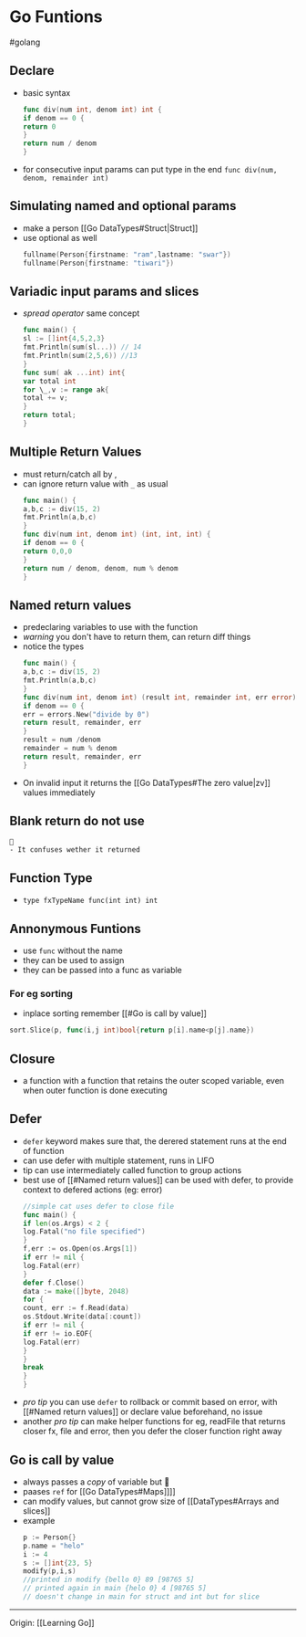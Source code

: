 # Go Funtions

#golang

## Declare

- basic syntax
  ```go
  func div(num int, denom int) int {
  if denom == 0 {
  return 0
  }
  return num / denom
  }
  ```
- for consecutive input params can put type in the end
  `func div(num, denom, remainder int)`

## Simulating named and optional params

- make a person [[Go DataTypes#Struct|Struct]]
- use optional as well
  ```go
  fullname(Person{firstname: "ram",lastname: "swar"})
  fullname(Person{firstname: "tiwari"})
  ```

## Variadic input params and slices

- _spread operator_ same concept
  ```go
  func main() {
  sl := []int{4,5,2,3}
  fmt.Println(sum(sl...)) // 14
  fmt.Println(sum(2,5,6)) //13
  }
  func sum( ak ...int) int{
  var total int
  for \_,v := range ak{
  total += v;
  }
  return total;
  }
  ```

## Multiple Return Values

- must return/catch all by ,
- can ignore return value with `_` as usual
  ```go
  func main() {
  a,b,c := div(15, 2)
  fmt.Println(a,b,c)
  }
  func div(num int, denom int) (int, int, int) {
  if denom == 0 {
  return 0,0,0
  }
  return num / denom, denom, num % denom
  }
  ```

## Named return values

- predeclaring variables to use with the function
- _warning_ you don't have to return them,
  can return diff things
- notice the types
  ```go
  func main() {
  a,b,c := div(15, 2)
  fmt.Println(a,b,c)
  }
  func div(num int, denom int) (result int, remainder int, err error) {
  if denom == 0 {
  err = errors.New("divide by 0")
  return result, remainder, err
  }
  result = num /denom
  remainder = num % denom
  return result, remainder, err
  }
  ```
- On invalid input it returns the [[Go DataTypes#The zero value|zv]] values immediately

## Blank return do not use

    🚧
    - It confuses wether it returned

## Function Type

- `type fxTypeName func(int int) int`

## Annonymous Funtions

- use `func` without the name
- they can be used to assign
- they can be passed into a func as variable

### For eg sorting

- inplace sorting remember [[#Go is call by value]]

```go
sort.Slice(p, func(i,j int)bool{return p[i].name<p[j].name})
```

## Closure

- a function with a function that retains the outer scoped variable,
  even when outer function is done executing

## Defer

- `defer` keyword makes sure that,
  the derered statement runs at the end of function
- can use defer with multiple statement, runs in LIFO
- tip can use intermediately called function to group actions
- best use of [[#Named return values]] can be used with defer,
  to provide context to defered actions (eg: error)
  ```go
  //simple cat uses defer to close file
  func main() {
  if len(os.Args) < 2 {
  log.Fatal("no file specified")
  }
  f,err := os.Open(os.Args[1])
  if err != nil {
  log.Fatal(err)
  }
  defer f.Close()
  data := make([]byte, 2048)
  for {
  count, err := f.Read(data)
  os.Stdout.Write(data[:count])
  if err != nil {
  if err != io.EOF{
  log.Fatal(err)
  }
  }
  break
  }
  }
  ```
- _pro tip_ you can use `defer` to rollback or commit based on error,
  with [[#Named return values]] or declare value beforehand, no issue
- another _pro tip_ can make helper functions for eg,
  readFile that returns closer fx, file and error,
  then you defer the closer function right away

## Go is call by value

- always passes a _copy_ of variable but 🍉
- paases `ref` for [[Go DataTypes#Maps]]]]
- can modify values, but cannot grow size of [[DataTypes#Arrays and slices]]
- example
  ```go
  p := Person{}
  p.name = "helo"
  i := 4
  s := []int{23, 5}
  modify(p,i,s)
  //printed in modify {bello 0} 89 [98765 5]
  // printed again in main {helo 0} 4 [98765 5]
  // doesn't change in main for struct and int but for slice
  ```

---

Origin: [[Learning Go]]
